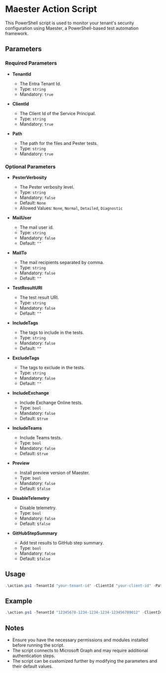 # Maester Action Script

This PowerShell script is used to monitor your tenant's security configuration using Maester, a PowerShell-based test automation framework.

## Parameters

### Required Parameters

- **TenantId**
  - The Entra Tenant Id.
  - Type: `string`
  - Mandatory: `true`

- **ClientId**
  - The Client Id of the Service Principal.
  - Type: `string`
  - Mandatory: `true`

- **Path**
  - The path for the files and Pester tests.
  - Type: `string`
  - Mandatory: `true`

### Optional Parameters

- **PesterVerbosity**
  - The Pester verbosity level.
  - Type: `string`
  - Mandatory: `false`
  - Default: `None`
  - Allowed Values: `None`, `Normal`, `Detailed`, `Diagnostic`

- **MailUser**
  - The mail user id.
  - Type: `string`
  - Mandatory: `false`
  - Default: `""`

- **MailTo**
  - The mail recipients separated by comma.
  - Type: `string`
  - Mandatory: `false`
  - Default: `""`

- **TestResultURI**
  - The test result URI.
  - Type: `string`
  - Mandatory: `false`
  - Default: `""`

- **IncludeTags**
  - The tags to include in the tests.
  - Type: `string`
  - Mandatory: `false`
  - Default: `""`

- **ExcludeTags**
  - The tags to exclude in the tests.
  - Type: `string`
  - Mandatory: `false`
  - Default: `""`

- **IncludeExchange**
  - Include Exchange Online tests.
  - Type: `bool`
  - Mandatory: `false`
  - Default: `$true`

- **IncludeTeams**
  - Include Teams tests.
  - Type: `bool`
  - Mandatory: `false`
  - Default: `$true`

- **Preview**
  - Install preview version of Maester.
  - Type: `bool`
  - Mandatory: `false`
  - Default: `$false`

- **DisableTelemetry**
  - Disable telemetry.
  - Type: `bool`
  - Mandatory: `false`
  - Default: `$false`

- **GitHubStepSummary**
  - Add test results to GitHub step summary.
  - Type: `bool`
  - Mandatory: `false`
  - Default: `$false`

## Usage

```powershell
.\action.ps1 -TenantId "your-tenant-id" -ClientId "your-client-id" -Path "path-to-tests" -PesterVerbosity "Normal" -MailUser "user@example.com" -MailTo "recipient1@example.com,recipient2@example.com" -TestResultURI "http://example.com/results" -IncludeTags "tag1,tag2" -ExcludeTags "tag3" -IncludeExchange $true -IncludeTeams $true -Preview $false -DisableTelemetry $false -GitHubStepSummary $true
```

## Example
```powershell
.\action.ps1 -TenantId "12345678-1234-1234-1234-123456789012" -ClientId "87654321-4321-4321-4321-210987654321" -Path "./tests" -PesterVerbosity "Detailed" -MailUser "admin@example.com" -MailTo "user1@example.com,user2@example.com" -TestResultURI "http://example.com/results" -IncludeTags "security,compliance" -ExcludeTags "performance" -IncludeExchange $true -IncludeTeams $true -Preview $true -DisableTelemetry $true -GitHubStepSummary $true
```

## Notes

- Ensure you have the necessary permissions and modules installed before running the script.
- The script connects to Microsoft Graph and may require additional authentication steps.
- The script can be customized further by modifying the parameters and their default values.
